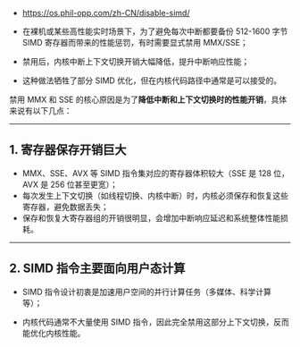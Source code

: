 - https://os.phil-opp.com/zh-CN/disable-simd/

- 在裸机或某些高性能实时场景下，为了避免每次中断都要备份 512-1600 字节 SIMD 寄存器而带来的性能惩罚，有时需要显式禁用 MMX/SSE；
    
- 禁用后，内核中断上下文切换开销大幅降低，提升中断响应性能；
    
- 这种做法牺牲了部分 SIMD 优化，但在内核代码路径中通常是可以接受的。

禁用 MMX 和 SSE 的核心原因是为了**降低中断和上下文切换时的性能开销**，具体来说有以下几点：

---

## 1. 寄存器保存开销巨大

- MMX、SSE、AVX 等 SIMD 指令集对应的寄存器体积较大（SSE 是 128 位，AVX 是 256 位甚至更宽）；
- 每次发生上下文切换（如线程切换、内核中断）时，内核必须保存和恢复这些寄存器，避免数据丢失；
- 保存和恢复大寄存器组的开销很明显，会增加中断响应延迟和系统整体性能损耗。
---
## 2. SIMD 指令主要面向用户态计算

- SIMD 指令设计初衷是加速用户空间的并行计算任务（多媒体、科学计算等）；
    
- 内核代码通常不大量使用 SIMD 指令，因此完全禁用这部分上下文切换，反而能优化内核性能。
    